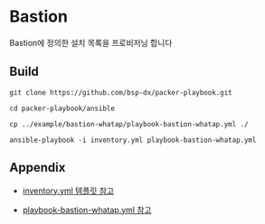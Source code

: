 # Bastion 
Bastion에 정의한 설치 목록을 프로비저닝 합니다 

Build
----------------
```
git clone https://github.com/bsp-dx/packer-playbook.git

cd packer-playbook/ansible

cp ../example/bastion-whatap/playbook-bastion-whatap.yml ./ 

ansible-playbook -i inventory.yml playbook-bastion-whatap.yml
```


Appendix
----------------
- [inventory.yml 템플릿 참고](../../README.md#inventoryyml-샘플)

- [playbook-bastion-whatap.yml 참고](./playbook-bastion-whatap.yml)

